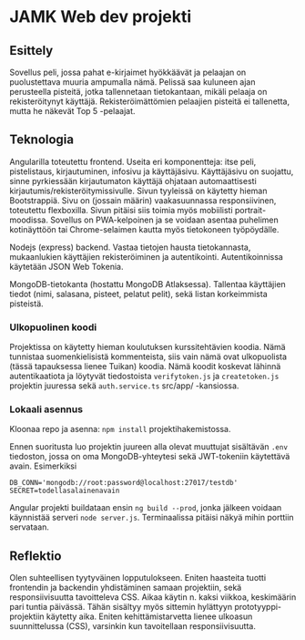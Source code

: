 # JAMK Web dev projekti

## Esittely

Sovellus peli, jossa pahat e-kirjaimet hyökkäävät ja pelaajan on
puolustettava muuria ampumalla nämä. Pelissä saa kuluneen ajan perusteella pisteitä, jotka tallennetaan tietokantaan, mikäli pelaaja on rekisteröitynyt käyttäjä. Rekisteröimättömien pelaajien pisteitä ei tallenetta, mutta he näkevät Top 5 -pelaajat.

## Teknologia

Angularilla toteutettu frontend. Useita eri komponentteja: itse peli, pistelistaus, kirjautuminen, infosivu ja käyttäjäsivu. Käyttäjäsivu on suojattu, sinne pyrkiessään kirjautumaton käyttäjä ohjataan automaattisesti kirjautumis/rekisteröitymissivulle. Sivun tyyleissä on käytetty hieman Bootstrappiä. Sivu on (jossain määrin) vaakasuunnassa responsiivinen, toteutettu flexboxilla. Sivun pitäisi siis toimia myös mobiilisti portrait-moodissa. Sovellus on PWA-kelpoinen ja se voidaan asentaa puhelimen kotinäyttöön tai Chrome-selaimen kautta myös tietokoneen työpöydälle.

Nodejs (express) backend. Vastaa tietojen hausta tietokannasta, mukaanlukien käyttäjien rekisteröiminen ja autentikointi. Autentikoinnissa käytetään JSON Web Tokenia.

MongoDB-tietokanta (hostattu MongoDB Atlaksessa). Tallentaa käyttäjien tiedot (nimi, salasana, pisteet, pelatut pelit), sekä listan korkeimmista pisteistä.

### Ulkopuolinen koodi

Projektissa on käytetty hieman koulutuksen kurssitehtävien koodia. Nämä tunnistaa suomenkielisistä kommenteista, siis vain nämä ovat ulkopuolista (tässä tapauksessa lienee Tuikan) koodia. Nämä koodit koskevat lähinnä autentikaatiota ja löytyvät tiedostoista `verifytoken.js` ja `createtoken.js` projektin juuressa sekä `auth.service.ts` src/app/ -kansiossa.

### Lokaali asennus

Kloonaa repo ja asenna: `npm install` projektihakemistossa.

Ennen suoritusta luo projektin juureen alla olevat muuttujat sisältävän `.env` tiedoston, jossa on oma MongoDB-yhteytesi sekä JWT-tokeniin käytettävä avain. Esimerkiksi

`DB_CONN='mongodb://root:password@localhost:27017/testdb'`\
`SECRET=todellasalainenavain`

Angular projekti buildataan ensin `ng build --prod`, jonka jälkeen voidaan käynnistää serveri `node server.js`.
Terminaalissa pitäisi näkyä mihin porttiin servataan.

## Reflektio

Olen suhteellisen tyytyväinen lopputulokseen. Eniten haasteita tuotti frontendin ja backendin yhdistäminen samaan projektiin, sekä responsiivisuutta tavoitteleva CSS. Aikaa käytin n. kaksi viikkoa, keskimäärin pari tuntia päivässä. Tähän sisältyy myös sittemin hylättyyn prototyyppi-projektiin käytetty aika. Eniten kehittämistarvetta lienee ulkoasun suunnittelussa (CSS), varsinkin kun tavoitellaan responsiivisuutta.
